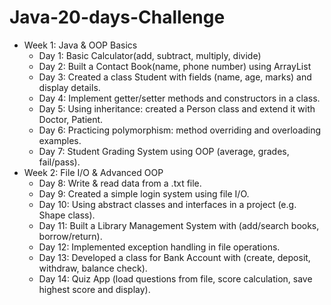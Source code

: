 # Java-20-days-Challenge
- Week 1: Java & OOP Basics
  - Day 1: Basic Calculator(add, subtract, multiply, divide)
  - Day 2: Built a Contact Book(name, phone number) using ArrayList
  - Day 3: Created a class Student with fields (name, age, marks) and display details.
  - Day 4: Implement getter/setter methods and constructors in a class.
  - Day 5: Using inheritance: created a Person class and extend it with Doctor, Patient.
  - Day 6: Practicing polymorphism: method overriding and overloading examples.
  - Day 7: Student Grading System using OOP (average, grades, fail/pass).
- Week 2: File I/O & Advanced OOP
  - Day 8: Write & read data from a .txt file.
  - Day 9: Created a simple login system using file I/O.
  - Day 10: Using abstract classes and interfaces in a project (e.g. Shape class).
  - Day 11: Built a Library Management System with (add/search books, borrow/return).
  - Day 12: Implemented exception handling in file operations.
  - Day 13: Developed a class for Bank Account with (create, deposit, withdraw, balance check).
  - Day 14: Quiz App (load questions from file, score calculation, save highest score and display).
